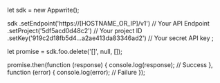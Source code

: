 let sdk = new Appwrite();

sdk
    .setEndpoint('https://[HOSTNAME_OR_IP]/v1') // Your API Endpoint
    .setProject('5df5acd0d48c2') // Your project ID
    .setKey('919c2d18fb5d4...a2ae413da83346ad2') // Your secret API key
;

let promise = sdk.foo.delete('[]', null, []);

promise.then(function (response) {
    console.log(response); // Success
}, function (error) {
    console.log(error); // Failure
});